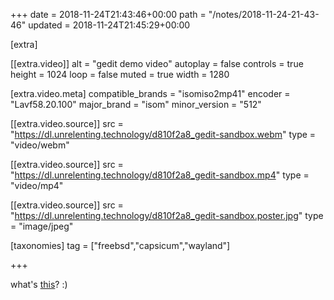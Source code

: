 +++
date = 2018-11-24T21:43:46+00:00
path = "/notes/2018-11-24-21-43-46"
updated = 2018-11-24T21:45:29+00:00

[extra]

[[extra.video]]
alt = "gedit demo video"
autoplay = false
controls = true
height = 1024
loop = false
muted = true
width = 1280

[extra.video.meta]
compatible_brands = "isomiso2mp41"
encoder = "Lavf58.20.100"
major_brand = "isom"
minor_version = "512"

[[extra.video.source]]
src = "https://dl.unrelenting.technology/d810f2a8_gedit-sandbox.webm"
type = "video/webm"

[[extra.video.source]]
src = "https://dl.unrelenting.technology/d810f2a8_gedit-sandbox.mp4"
type = "video/mp4"

[[extra.video.source]]
src = "https://dl.unrelenting.technology/d810f2a8_gedit-sandbox.poster.jpg"
type = "image/jpeg"

[taxonomies]
tag = ["freebsd","capsicum","wayland"]

+++

what's [this](https://github.com/myfreeweb/capsicumizer)? :)